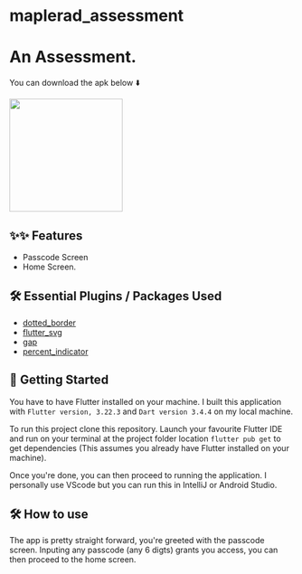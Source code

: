 # maplerad_assessment

# An Assessment.
<!-- 
You can watch a Demo. https://drive.google.com/file/d/1FBkYoFzNCgnJaVQy1YNTEX4I2sWHqCZp/view?usp=sharing -->

You can download the apk below ⬇️

<a href="https://drive.google.com/file/d/1h9aSg8CpbFbT1sZpSiUNsYG6cXxPLFv6/view?usp=sharing"><img src="https://playerzon.com/asset/download.png" width="200"></img></a>


## ✨✨ Features
* Passcode Screen
* Home Screen.


## 🛠 Essential Plugins / Packages Used
- [dotted_border](https://pub.dev/packages/dotted_border)
- [flutter_svg](https://pub.dev/packages/flutter_svg)
- [gap](https://pub.dev/packages/gap)
- [percent_indicator](https://pub.dev/packages/percent_indicator)


## 🦾 Getting Started
You have to have Flutter installed on your machine. I built this application with `Flutter version, 3.22.3` and `Dart version 3.4.4` on my local machine. 

To run this project clone this repository. Launch your favourite Flutter IDE and run on your terminal at the project folder location `flutter pub get` to get dependencies (This assumes you already have Flutter installed on your machine). 

Once you're done, you can then proceed to running the application. I personally use VScode but you can run this in IntelliJ or Android Studio.

## 🛠 How to use
The app is pretty straight forward, you're greeted with the passcode screen. Inputing any passcode (any 6 digts) grants you access, you can then proceed to the home screen.

